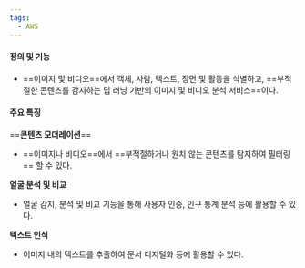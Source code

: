 ```yaml
---
tags:
  - AWS
---
```


#### **정의 및 기능**

- ==이미지 및 비디오==에서 객체, 사람, 텍스트, 장면 및 활동을 식별하고, 
  ==부적절한 콘텐츠를 감지하는 딥 러닝 기반의 이미지 및 비디오 분석 서비스==이다.


#### **주요 특징**
  
==**콘텐츠 모더레이션**==
- ==이미지나 비디오==에서 ==부적절하거나 원치 않는 콘텐츠를 탐지하여 필터링== 할 수 있다.

**얼굴 분석 및 비교**
- 얼굴 감지, 분석 및 비교 기능을 통해 사용자 인증, 인구 통계 분석 등에 활용할 수 있다.

**텍스트 인식**
- 이미지 내의 텍스트를 추출하여 문서 디지털화 등에 활용할 수 있다.